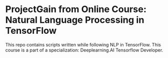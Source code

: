 # ProjectGain from Online Course: Natural Language Processing in TensorFlow

This repo contains scripts written while following NLP in TensorFlow.
This course is a part of a specialization: Deeplearning.AI Tensorflow Developer.